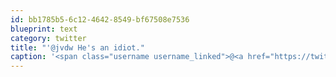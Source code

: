 ```yaml
---
id: bb1785b5-6c12-4642-8549-bf67508e7536
blueprint: text
category: twitter
title: "'@jvdw He's an idiot."
caption: '<span class="username username_linked">@<a href="https://twitter.com/jvdw" title="John van der Woude">jvdw</a></span> He''s an idiot.'
---
```


